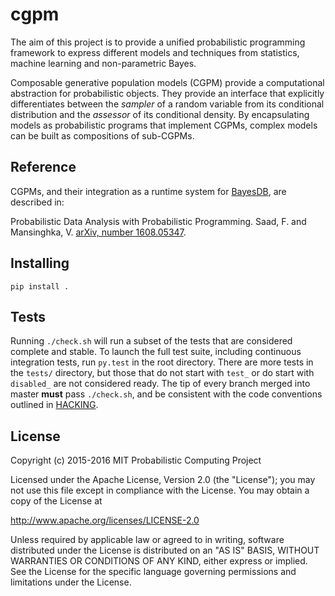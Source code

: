 # cgpm

The aim of this project is to provide a unified probabilistic programming
framework to express different models and techniques from statistics, machine
learning and non-parametric Bayes.

Composable generative population models (CGPM) provide a computational
abstraction for probabilistic objects. They provide an interface that explicitly
differentiates between the _sampler_ of a random variable from its conditional
distribution and the _assessor_ of its conditional density. By encapsulating
models as probabilistic programs that implement CGPMs, complex models can be
built as compositions of sub-CGPMs.

## Reference

CGPMs, and their integration as a runtime system for
[BayesDB](probcomp.csail.mit.edu/bayesdb/), are described in:

Probabilistic Data Analysis with Probabilistic Programming. Saad, F. and Mansinghka, V.
[arXiv, number 1608.05347](https://arxiv.org/abs/1608.05347).

## Installing
```
pip install .
```

## Tests

Running `./check.sh` will run a subset of the tests that are considered complete
and stable. To launch the full test suite, including continuous integration
tests, run `py.test` in the root directory. There are more tests in the `tests/`
directory, but those that do not start with `test_` or do start with `disabled_`
are not considered ready. The tip of every branch merged into master __must__
pass `./check.sh`, and be consistent with the code conventions outlined in
[HACKING](HACKING).

## License

Copyright (c) 2015-2016 MIT Probabilistic Computing Project

Licensed under the Apache License, Version 2.0 (the "License");
you may not use this file except in compliance with the License.
You may obtain a copy of the License at

   http://www.apache.org/licenses/LICENSE-2.0

Unless required by applicable law or agreed to in writing, software
distributed under the License is distributed on an "AS IS" BASIS,
WITHOUT WARRANTIES OR CONDITIONS OF ANY KIND, either express or implied.
See the License for the specific language governing permissions and
limitations under the License.
